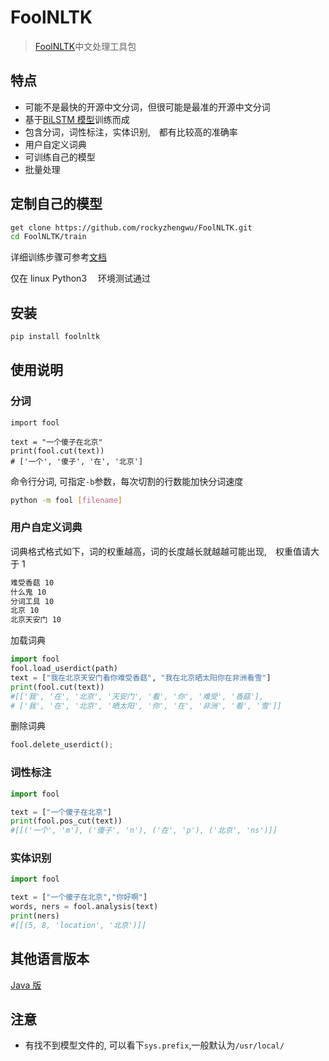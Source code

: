 # FoolNLTK

> [FoolNLTK](https://github.com/rockyzhengwu/FoolNLTK)中文处理工具包

## 特点

- 可能不是最快的开源中文分词，但很可能是最准的开源中文分词
- 基于[BiLSTM 模型](http://www.aclweb.org/anthology/N16-1030)训练而成
- 包含分词，词性标注，实体识别,　都有比较高的准确率
- 用户自定义词典
- 可训练自己的模型
- 批量处理

## 定制自己的模型

```bash
get clone https://github.com/rockyzhengwu/FoolNLTK.git
cd FoolNLTK/train

```

详细训练步骤可参考[文档](./train.md)

仅在 linux Python3 　环境测试通过

## 安装

```bash
pip install foolnltk
```

## 使用说明

### 分词

```
import fool

text = "一个傻子在北京"
print(fool.cut(text))
# ['一个', '傻子', '在', '北京']
```

命令行分词, 可指定`-b`参数，每次切割的行数能加快分词速度

```bash
python -m fool [filename]
```

### 用户自定义词典

词典格式格式如下，词的权重越高，词的长度越长就越越可能出现,　权重值请大于 1

```sh
难受香菇 10
什么鬼 10
分词工具 10
北京 10
北京天安门 10
```

加载词典

```python
import fool
fool.load_userdict(path)
text = ["我在北京天安门看你难受香菇", "我在北京晒太阳你在非洲看雪"]
print(fool.cut(text))
#[['我', '在', '北京', '天安门', '看', '你', '难受', '香菇'],
# ['我', '在', '北京', '晒太阳', '你', '在', '非洲', '看', '雪']]
```

删除词典

```python
fool.delete_userdict();
```

### 词性标注

```py
import fool

text = ["一个傻子在北京"]
print(fool.pos_cut(text))
#[[('一个', 'm'), ('傻子', 'n'), ('在', 'p'), ('北京', 'ns')]]
```

### 实体识别

```py
import fool

text = ["一个傻子在北京","你好啊"]
words, ners = fool.analysis(text)
print(ners)
#[[(5, 8, 'location', '北京')]]
```

## 其他语言版本

[Java 版](https://github.com/rockyzhengwu/JFoolNLTK)

## 注意

- 有找不到模型文件的, 可以看下`sys.prefix`,一般默认为`/usr/local/`
